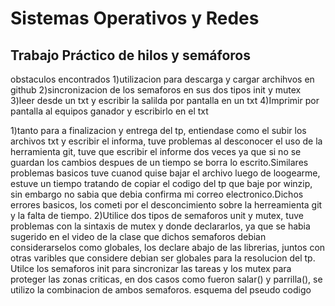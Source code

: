 # Sistemas Operativos y Redes

## Trabajo Práctico de hilos y semáforos
obstaculos encontrados
1)utilizacion para descarga y cargar archihvos en github
2)sincronizacion de los semaforos en sus dos tipos init y mutex
3)leer desde un txt y escribir la salilda por pantalla en un txt
4)Imprimir por pantalla al equipos ganador y escribirlo en el txt

1)tanto para a finalizacion y entrega del tp, entiendase como el subir los archivos txt y escribir el informa, tuve problemas al desconocer el uso de la herramienta git, tuve que escribir el informe dos veces ya que si no se guardan los cambios despues de un tiempo se borra lo escrito.Similares problemas basicos tuve cuanod quise bajar el archivo luego de loogearme, estuve un tiempo tratando de copiar el codigo del tp que baje por winzip, sin embargo no sabia que debia confirma mi correo electronico.Dichos errores basicos, los cometi por el desconcimiento sobre la herreamienta git y la falta de tiempo.
2)Utilice dos tipos de semaforos unit y mutex, tuve problemas con la sintaxis de mutex y donde declararlos, ya que se habia sugerido en el video de la clase que dichos semaforos debian considerarselos como globales, los declare abajo de las librerias, juntos con otras varibles que considere debian ser globales para la resolucion del tp.
Utilce los semaforos init para sincronizar las tareas y los mutex para proteger las zonas criticas, en dos casos como fueron salar() y parrilla(), se utilizo la combinacion de ambos semaforos.
esquema del pseudo codigo
